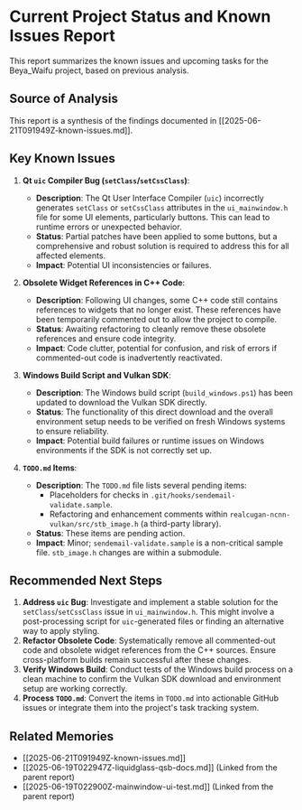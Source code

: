 # Current Project Status and Known Issues Report

This report summarizes the known issues and upcoming tasks for the Beya_Waifu project, based on previous analysis.

## Source of Analysis
This report is a synthesis of the findings documented in [[2025-06-21T091949Z-known-issues.md]].

## Key Known Issues

1.  **Qt `uic` Compiler Bug (`setClass`/`setCssClass`)**:
    *   **Description**: The Qt User Interface Compiler (`uic`) incorrectly generates `setClass` or `setCssClass` attributes in the `ui_mainwindow.h` file for some UI elements, particularly buttons. This can lead to runtime errors or unexpected behavior.
    *   **Status**: Partial patches have been applied to some buttons, but a comprehensive and robust solution is required to address this for all affected elements.
    *   **Impact**: Potential UI inconsistencies or failures.

2.  **Obsolete Widget References in C++ Code**:
    *   **Description**: Following UI changes, some C++ code still contains references to widgets that no longer exist. These references have been temporarily commented out to allow the project to compile.
    *   **Status**: Awaiting refactoring to cleanly remove these obsolete references and ensure code integrity.
    *   **Impact**: Code clutter, potential for confusion, and risk of errors if commented-out code is inadvertently reactivated.

3.  **Windows Build Script and Vulkan SDK**:
    *   **Description**: The Windows build script (`build_windows.ps1`) has been updated to download the Vulkan SDK directly.
    *   **Status**: The functionality of this direct download and the overall environment setup needs to be verified on fresh Windows systems to ensure reliability.
    *   **Impact**: Potential build failures or runtime issues on Windows environments if the SDK is not correctly set up.

4.  **`TODO.md` Items**:
    *   **Description**: The `TODO.md` file lists several pending items:
        *   Placeholders for checks in `.git/hooks/sendemail-validate.sample`.
        *   Refactoring and enhancement comments within `realcugan-ncnn-vulkan/src/stb_image.h` (a third-party library).
    *   **Status**: These items are pending action.
    *   **Impact**: Minor; `sendemail-validate.sample` is a non-critical sample file. `stb_image.h` changes are within a submodule.

## Recommended Next Steps

1.  **Address `uic` Bug**: Investigate and implement a stable solution for the `setClass`/`setCssClass` issue in `ui_mainwindow.h`. This might involve a post-processing script for `uic`-generated files or finding an alternative way to apply styling.
2.  **Refactor Obsolete Code**: Systematically remove all commented-out code and obsolete widget references from the C++ sources. Ensure cross-platform builds remain successful after these changes.
3.  **Verify Windows Build**: Conduct tests of the Windows build process on a clean machine to confirm the Vulkan SDK download and environment setup are working correctly.
4.  **Process `TODO.md`**: Convert the items in `TODO.md` into actionable GitHub issues or integrate them into the project's task tracking system.

## Related Memories
- [[2025-06-21T091949Z-known-issues.md]]
- [[2025-06-19T022947Z-liquidglass-qsb-docs.md]] (Linked from the parent report)
- [[2025-06-19T022900Z-mainwindow-ui-test.md]] (Linked from the parent report)
